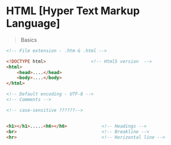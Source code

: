# HTML [Hyper Text Markup Language]

> Basics

```html
<!-- File extension - .htm & .html -->

<!DOCTYPE html> 				<!-- Html5 version  -->
<html>
	<head>....</head>
	<body>....</body>
</html>

<!-- Default encoding - UTF-8 -->
<!-- Comments -->

<!-- case-sensitive ??????-->


<h1></h1>.....<h6></h6>				<!-- Headings -->
<br>								<!-- Breakline -->
<hr>								<!-- Horizontal line -->



```


